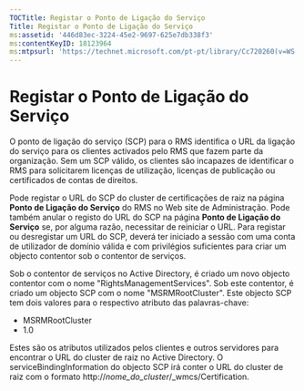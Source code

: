 ```yaml
---
TOCTitle: Registar o Ponto de Ligação do Serviço
Title: Registar o Ponto de Ligação do Serviço
ms:assetid: '446d83ec-3224-45e2-9697-625e7db338f3'
ms:contentKeyID: 18123964
ms:mtpsurl: 'https://technet.microsoft.com/pt-pt/library/Cc720260(v=WS.10)'
---
```


Registar o Ponto de Ligação do Serviço
======================================

O ponto de ligação do serviço (SCP) para o RMS identifica o URL da ligação do serviço para os clientes activados pelo RMS que fazem parte da organização. Sem um SCP válido, os clientes são incapazes de identificar o RMS para solicitarem licenças de utilização, licenças de publicação ou certificados de contas de direitos.

Pode registar o URL do SCP do cluster de certificações de raiz na página **Ponto de Ligação do Serviço** do RMS no Web site de Administração. Pode também anular o registo do URL do SCP na página **Ponto de Ligação do Serviço** se, por alguma razão, necessitar de reiniciar o URL. Para registar ou desregistar um URL do SCP, deverá ter iniciado a sessão com uma conta de utilizador de domínio válida e com privilégios suficientes para criar um objecto contentor sob o contentor de serviços.

Sob o contentor de serviços no Active Directory, é criado um novo objecto contentor com o nome "RightsManagementServices". Sob este contentor, é criado um objecto SCP com o nome "MSRMRootCluster". Este objecto SCP tem dois valores para o respectivo atributo das palavras-chave:

-   MSRMRootCluster
-   1.0

Estes são os atributos utilizados pelos clientes e outros servidores para encontrar o URL do cluster de raiz no Active Directory. O serviceBindingInformation do objecto SCP irá conter o URL do cluster de raiz com o formato http://*nome\_do\_cluster*/\_wmcs/Certification.

